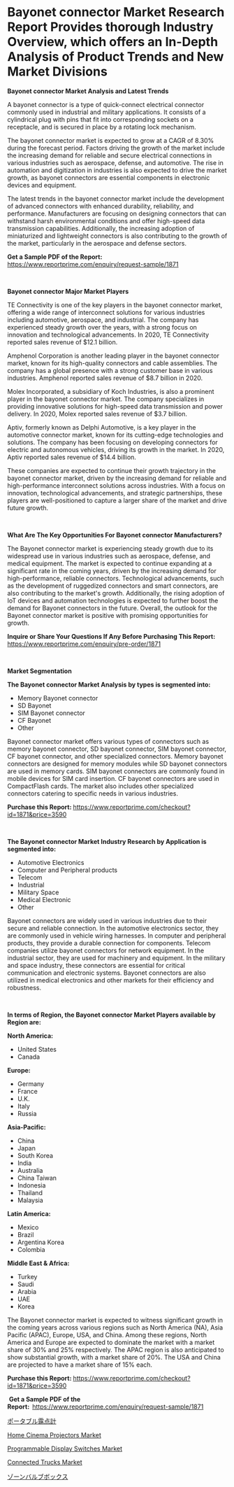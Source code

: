 <p><h1>Bayonet connector Market Research Report Provides thorough Industry Overview, which offers an In-Depth Analysis of Product Trends and New Market Divisions</h1></p><p><strong>Bayonet connector Market Analysis and Latest Trends</strong></p>
<p><p>A bayonet connector is a type of quick-connect electrical connector commonly used in industrial and military applications. It consists of a cylindrical plug with pins that fit into corresponding sockets on a receptacle, and is secured in place by a rotating lock mechanism.</p><p>The bayonet connector market is expected to grow at a CAGR of 8.30% during the forecast period. Factors driving the growth of the market include the increasing demand for reliable and secure electrical connections in various industries such as aerospace, defense, and automotive. The rise in automation and digitization in industries is also expected to drive the market growth, as bayonet connectors are essential components in electronic devices and equipment.</p><p>The latest trends in the bayonet connector market include the development of advanced connectors with enhanced durability, reliability, and performance. Manufacturers are focusing on designing connectors that can withstand harsh environmental conditions and offer high-speed data transmission capabilities. Additionally, the increasing adoption of miniaturized and lightweight connectors is also contributing to the growth of the market, particularly in the aerospace and defense sectors.</p></p>
<p><strong>Get a Sample PDF of the Report:&nbsp;</strong> <a href="https://www.reportprime.com/enquiry/request-sample/1871">https://www.reportprime.com/enquiry/request-sample/1871</a></p>
<p>&nbsp;</p>
<p><strong>Bayonet connector Major Market Players</strong></p>
<p><p>TE Connectivity is one of the key players in the bayonet connector market, offering a wide range of interconnect solutions for various industries including automotive, aerospace, and industrial. The company has experienced steady growth over the years, with a strong focus on innovation and technological advancements. In 2020, TE Connectivity reported sales revenue of $12.1 billion.</p><p>Amphenol Corporation is another leading player in the bayonet connector market, known for its high-quality connectors and cable assemblies. The company has a global presence with a strong customer base in various industries. Amphenol reported sales revenue of $8.7 billion in 2020.</p><p>Molex Incorporated, a subsidiary of Koch Industries, is also a prominent player in the bayonet connector market. The company specializes in providing innovative solutions for high-speed data transmission and power delivery. In 2020, Molex reported sales revenue of $3.7 billion.</p><p>Aptiv, formerly known as Delphi Automotive, is a key player in the automotive connector market, known for its cutting-edge technologies and solutions. The company has been focusing on developing connectors for electric and autonomous vehicles, driving its growth in the market. In 2020, Aptiv reported sales revenue of $14.4 billion.</p><p>These companies are expected to continue their growth trajectory in the bayonet connector market, driven by the increasing demand for reliable and high-performance interconnect solutions across industries. With a focus on innovation, technological advancements, and strategic partnerships, these players are well-positioned to capture a larger share of the market and drive future growth.</p></p>
<p>&nbsp;</p>
<p><strong>What Are The Key Opportunities For Bayonet connector Manufacturers?</strong></p>
<p><p>The Bayonet connector market is experiencing steady growth due to its widespread use in various industries such as aerospace, defense, and medical equipment. The market is expected to continue expanding at a significant rate in the coming years, driven by the increasing demand for high-performance, reliable connectors. Technological advancements, such as the development of ruggedized connectors and smart connectors, are also contributing to the market's growth. Additionally, the rising adoption of IoT devices and automation technologies is expected to further boost the demand for Bayonet connectors in the future. Overall, the outlook for the Bayonet connector market is positive with promising opportunities for growth.</p></p>
<p><strong>Inquire or Share Your Questions If Any Before Purchasing This Report:</strong> <a href="https://www.reportprime.com/enquiry/pre-order/1871">https://www.reportprime.com/enquiry/pre-order/1871</a></p>
<p>&nbsp;</p>
<p><strong>Market Segmentation</strong></p>
<p><strong>The Bayonet connector Market Analysis by types is segmented into:</strong></p>
<p><ul><li>Memory Bayonet connector</li><li>SD Bayonet</li><li>SIM Bayonet connector</li><li>CF Bayonet</li><li>Other</li></ul></p>
<p><p>Bayonet connector market offers various types of connectors such as memory bayonet connector, SD bayonet connector, SIM bayonet connector, CF bayonet connector, and other specialized connectors. Memory bayonet connectors are designed for memory modules while SD bayonet connectors are used in memory cards. SIM bayonet connectors are commonly found in mobile devices for SIM card insertion. CF bayonet connectors are used in CompactFlash cards. The market also includes other specialized connectors catering to specific needs in various industries.</p></p>
<p><strong>Purchase this Report:&nbsp;</strong><a href="https://www.reportprime.com/checkout?id=1871&price=3590">https://www.reportprime.com/checkout?id=1871&price=3590</a></p>
<p>&nbsp;</p>
<p><strong>The Bayonet connector Market Industry Research by Application is segmented into:</strong></p>
<p><ul><li>Automotive Electronics</li><li>Computer and Peripheral products</li><li>Telecom</li><li>Industrial</li><li>Military Space</li><li>Medical Electronic</li><li>Other</li></ul></p>
<p><p>Bayonet connectors are widely used in various industries due to their secure and reliable connection. In the automotive electronics sector, they are commonly used in vehicle wiring harnesses. In computer and peripheral products, they provide a durable connection for components. Telecom companies utilize bayonet connectors for network equipment. In the industrial sector, they are used for machinery and equipment. In the military and space industry, these connectors are essential for critical communication and electronic systems. Bayonet connectors are also utilized in medical electronics and other markets for their efficiency and robustness.</p></p>
<p>&nbsp;</p>
<p><strong>In terms of Region, the Bayonet connector Market Players available by Region are:</strong></p>
<p>
    <p> <strong> North America: </strong>
        <ul>
            <li>United States</li>
            <li>Canada</li>
        </ul>
        </p> 
    <p> <strong> Europe: </strong>
        <ul>
            <li>Germany</li>
            <li>France</li>
            <li>U.K.</li>
            <li>Italy</li>
            <li>Russia</li>
        </ul>
        </p> 
    <p> <strong> Asia-Pacific: </strong>
        <ul>
            <li>China</li>
            <li>Japan</li>
            <li>South Korea</li>
            <li>India</li>
            <li>Australia</li>
            <li>China Taiwan</li>
            <li>Indonesia</li>
            <li>Thailand</li>
            <li>Malaysia</li>
        </ul>
        </p> 
    <p> <strong> Latin America: </strong>
        <ul>
            <li>Mexico</li>
            <li>Brazil</li>
            <li>Argentina Korea</li>
            <li>Colombia</li>
        </ul>
        </p> 
    <p> <strong> Middle East & Africa: </strong>
        <ul>
            <li>Turkey</li>
            <li>Saudi</li>
            <li>Arabia</li>
            <li>UAE</li>
            <li>Korea</li>
        </ul>
    </p>
    </p>
<p><p>The Bayonet connector market is expected to witness significant growth in the coming years across various regions such as North America (NA), Asia Pacific (APAC), Europe, USA, and China. Among these regions, North America and Europe are expected to dominate the market with a market share of 30% and 25% respectively. The APAC region is also anticipated to show substantial growth, with a market share of 20%. The USA and China are projected to have a market share of 15% each.</p></p>
<p><strong>Purchase this Report: </strong><a href="https://www.reportprime.com/checkout?id=1871&price=3590">https://www.reportprime.com/checkout?id=1871&price=3590</a></p>
<p>&nbsp;<strong>Get a Sample PDF of the Report:&nbsp;&nbsp;</strong><a href="https://www.reportprime.com/enquiry/request-sample/1871">https://www.reportprime.com/enquiry/request-sample/1871</a></p>
<p><strong></strong></p>
<p><p><a href="https://github.com/SantosDicki04/Market-Research-Report-List-1/blob/main/304479010546.md">ポータブル露点計</a></p><p><a href="https://github.com/Sherrillcrooksxa8i18ucf2m/Market-Research-Report-List-1/blob/main/home-cinema-projectors-market.md">Home Cinema Projectors Market</a></p><p><a href="https://github.com/derrinmiltonellis35gcl/Market-Research-Report-List-2/blob/main/programmable-display-switches-market.md">Programmable Display Switches Market</a></p><p><a href="https://issuu.com/reportprime-2/docs/connected-trucks-market-size-2030.pptx">Connected Trucks Market</a></p><p><a href="https://github.com/moulafa/Market-Research-Report-List-1/blob/main/798520910545.md">ゾーンバルブボックス</a></p></p>